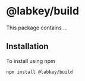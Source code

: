 # @labkey/build

This package contains ...

## Installation

To install using npm
```sh
npm install @labkey/build
```
